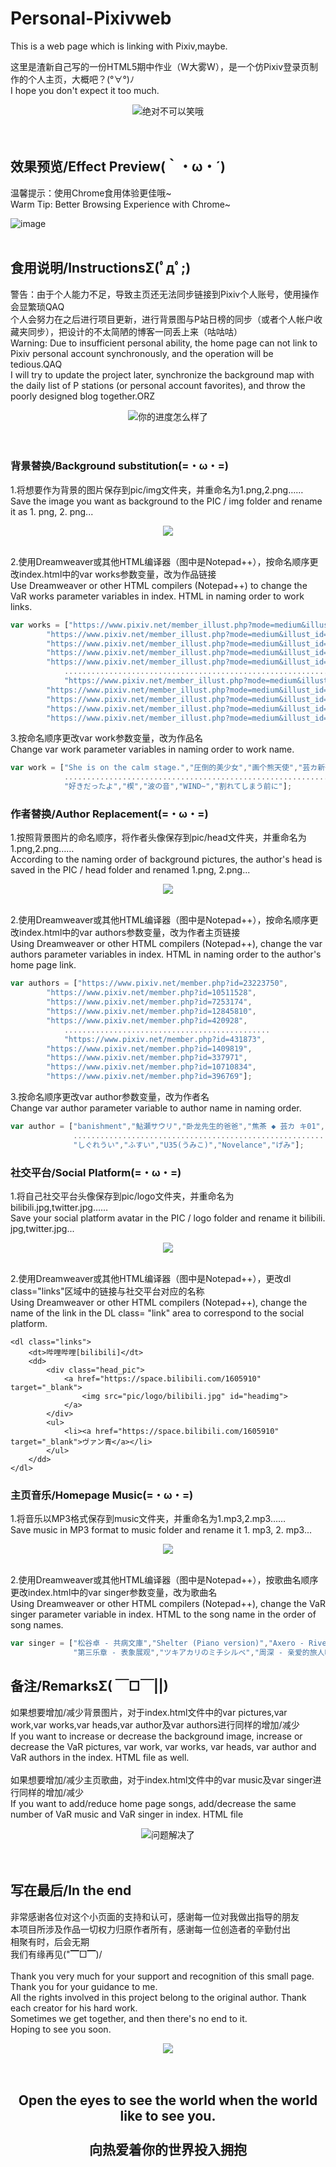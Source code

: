 # Personal-Pixivweb
This is a web page which is linking with Pixiv,maybe.<br>

这里是渣新自己写的一份HTML5期中作业（W大雾W），是一个仿Pixiv登录页制作的个人主页，大概吧？(°∀°)ﾉ<br>
I hope you don't expect it too much.<br>

<div align=center><img src="https://github.com/Szczecin/Personal-Pixivweb/blob/master/%E6%9D%82%E7%89%A9%E9%97%B4Utility%20Room/TIM%E6%88%AA%E5%9B%BE20190429223008.png" />绝对不可以笑哦</div><br>
<br>

## 效果预览/Effect Preview(｀・ω・´)
温馨提示：使用Chrome食用体验更佳哦~<br>
Warm Tip: Better Browsing Experience with Chrome~<br>

![image]()<br>
<br>

## 食用说明/InstructionsΣ(ﾟдﾟ;)
警告：由于个人能力不足，导致主页还无法同步链接到Pixiv个人账号，使用操作会显繁琐QAQ<br>
个人会努力在之后进行项目更新，进行背景图与P站日榜的同步（或者个人帐户收藏夹同步），把设计的不太简陋的博客一同丢上来（咕咕咕）<br>
Warning: Due to insufficient personal ability, the home page can not link to Pixiv personal account synchronously, and the operation will be tedious.QAQ<br>
I will try to update the project later, synchronize the background map with the daily list of P stations (or personal account favorites), and throw the poorly designed blog together.ORZ<br>

<div align=center><img src="https://github.com/Szczecin/Personal-Pixivweb/blob/master/%E6%9D%82%E7%89%A9%E9%97%B4Utility%20Room/TIM%E6%88%AA%E5%9B%BE20190427232547.png" />你的进度怎么样了</div><br>
<br>

### 背景替换/Background substitution(=・ω・=)
1.将想要作为背景的图片保存到pic/img文件夹，并重命名为1.png,2.png……<br>
Save the image you want as background to the PIC / img folder and rename it as 1. png, 2. png...<br>

<div align=center><img src="https://github.com/Szczecin/Personal-Pixivweb/blob/master/%E6%9D%82%E7%89%A9%E9%97%B4Utility%20Room/TIM%E6%88%AA%E5%9B%BE20190701145413.png" /></div><br>

2.使用Dreamweaver或其他HTML编译器（图中是Notepad++），按命名顺序更改index.html中的var works参数变量，改为作品链接<br>
Use Dreamweaver or other HTML compilers (Notepad++) to change the VaR works parameter variables in index. HTML in naming order to work links.<br>

```JavaScript
var works = ["https://www.pixiv.net/member_illust.php?mode=medium&illust_id=72525491",
		"https://www.pixiv.net/member_illust.php?mode=medium&illust_id=66347331",
		"https://www.pixiv.net/member_illust.php?mode=medium&illust_id=74759884",
		"https://www.pixiv.net/member_illust.php?mode=medium&illust_id=75102830",
		"https://www.pixiv.net/member_illust.php?mode=medium&illust_id=75087826",
      		...............................................................................
      		"https://www.pixiv.net/member_illust.php?mode=medium&illust_id=74130354",
		"https://www.pixiv.net/member_illust.php?mode=medium&illust_id=73891130",
		"https://www.pixiv.net/member_illust.php?mode=medium&illust_id=58728655",
		"https://www.pixiv.net/member_illust.php?mode=medium&illust_id=73636925",
		"https://www.pixiv.net/member_illust.php?mode=medium&illust_id=74228429"];
```

3.按命名顺序更改var work参数变量，改为作品名<br>
Change var work parameter variables in naming order to work name.<br>

```JavaScript
var work = ["She is on the calm stage.","圧倒的美少女","画个熊天使","芸カ新刊「START LINE」サンプル","2",
            .........................................................................................
            "好きだったよ","楔","波の音","WIND~","割れてしまう前に"];
```

### 作者替换/Author Replacement(=・ω・=)
1.按照背景图片的命名顺序，将作者头像保存到pic/head文件夹，并重命名为1.png,2.png……<br>
According to the naming order of background pictures, the author's head is saved in the PIC / head folder and renamed 1.png, 2.png...<br>

<div align=center><img src="https://github.com/Szczecin/Personal-Pixivweb/blob/master/%E6%9D%82%E7%89%A9%E9%97%B4Utility%20Room/TIM%E6%88%AA%E5%9B%BE20190701145536.png" /></div><br>

2.使用Dreamweaver或其他HTML编译器（图中是Notepad++），按命名顺序更改index.html中的var authors参数变量，改为作者主页链接<br>
Using Dreamweaver or other HTML compilers (Notepad++), change the var authors parameter variables in index. HTML in naming order to the author's home page link.<br>

```JavaScript
var authors = ["https://www.pixiv.net/member.php?id=23223750",
		"https://www.pixiv.net/member.php?id=10511528",
		"https://www.pixiv.net/member.php?id=7253174",
		"https://www.pixiv.net/member.php?id=12845810",
		"https://www.pixiv.net/member.php?id=420928",
         	..............................................
        	"https://www.pixiv.net/member.php?id=431873",
		"https://www.pixiv.net/member.php?id=1409819",
		"https://www.pixiv.net/member.php?id=337971",
		"https://www.pixiv.net/member.php?id=10710834",
		"https://www.pixiv.net/member.php?id=396769"];
```

3.按命名顺序更改var author参数变量，改为作者名<br>
Change var author parameter variable to author name in naming order.<br>

```JavaScript
var author = ["banishment","鮎瀬サウリ","卧龙先生的爸爸","焦茶 ◆ 芸カ キ01","_LM7_",
              ....................................................................
              "しぐれうい","ふすい","U35(うみこ)","Novelance","げみ"];
```

### 社交平台/Social Platform(=・ω・=)
1.将自己社交平台头像保存到pic/logo文件夹，并重命名为bilibili.jpg,twitter.jpg……<br>
Save your social platform avatar in the PIC / logo folder and rename it bilibili. jpg,twitter.jpg...<br>

<div align=center><img src="https://github.com/Szczecin/Personal-Pixivweb/blob/master/%E6%9D%82%E7%89%A9%E9%97%B4Utility%20Room/TIM%E6%88%AA%E5%9B%BE20190701145601.png" /></div><br>

2.使用Dreamweaver或其他HTML编译器（图中是Notepad++），更改dl class="links"区域中的链接与社交平台对应的名称<br>
Using Dreamweaver or other HTML compilers (Notepad++), change the name of the link in the DL class= "link" area to correspond to the social platform.<br>

```HTML5
<dl class="links">
	<dt>哔哩哔哩[bilibili]</dt>
	<dd>
		<div class="head_pic">
			<a href="https://space.bilibili.com/1605910" target="_blank">
				<img src="pic/logo/bilibili.jpg" id="headimg">
			</a>
		</div>
		<ul>
			<li><a href="https://space.bilibili.com/1605910" target="_blank">ヴァン青</a></li>
		</ul>
	</dd>
</dl>
```

### 主页音乐/Homepage Music(=・ω・=)
1.将音乐以MP3格式保存到music文件夹，并重命名为1.mp3,2.mp3……<br>
Save music in MP3 format to music folder and rename it 1. mp3, 2. mp3...<br>

<div align=center><img src="https://github.com/Szczecin/Personal-Pixivweb/blob/master/%E6%9D%82%E7%89%A9%E9%97%B4Utility%20Room/TIM%E6%88%AA%E5%9B%BE20190701145636.png" /></div><br>

2.使用Dreamweaver或其他HTML编译器（图中是Notepad++），按歌曲名顺序更改index.html中的var singer参数变量，改为歌曲名<br>
Using Dreamweaver or other HTML compilers (Notepad++), change the VaR singer parameter variable in index. HTML to the song name in the order of song names.<br>

```JavaScript
var singer = ["松谷卓 - 共病文庫","Shelter (Piano version)","Axero - River","米津玄師 - lemon",
			  "第三乐章 - 表象展观","ツキアカリのミチシルベ","周深 - 亲爱的旅人啊"];
```

## 备注/RemarksΣ( ￣□￣||)
如果想要增加/减少背景图片，对于index.html文件中的var pictures,var work,var works,var heads,var author及var authors进行同样的增加/减少<br>
If you want to increase or decrease the background image, increase or decrease the VaR pictures, var work, var works, var heads, var author and VaR authors in the index. HTML file as well.<br>
<br>
如果想要增加/减少主页歌曲，对于index.html文件中的var music及var singer进行同样的增加/减少<br>
If you want to add/reduce home page songs, add/decrease the same number of VaR music and VaR singer in index. HTML file<br>

<div align=center><img src="https://github.com/Szczecin/Personal-Pixivweb/blob/master/%E6%9D%82%E7%89%A9%E9%97%B4Utility%20Room/TIM%E6%88%AA%E5%9B%BE20190427222457.png" />问题解决了</div><br>
<br>

## 写在最后/In the end
非常感谢各位对这个小页面的支持和认可，感谢每一位对我做出指导的朋友<br>
本项目所涉及作品一切权力归原作者所有，感谢每一位创造者的辛勤付出<br>
相聚有时，后会无期<br>
我们有缘再见("▔□▔)/<br>
<br>
Thank you very much for your support and recognition of this small page. Thank you for your guidance to me.<br>
All the rights involved in this project belong to the original author. Thank each creator for his hard work.<br>
Sometimes we get together, and then there's no end to it.<br>
Hoping to see you soon.<br>

<div align=center><img src="https://github.com/Szczecin/Personal-Pixivweb/blob/master/%E6%9D%82%E7%89%A9%E9%97%B4Utility%20Room/377adab44aed2e73c83a71a98c01a18b86d6fa60.jpg" /></div><br>
<br>

## <div align=center>Open the eyes to see the world when the world like to see you.<br><br>向热爱着你的世界投入拥抱</div><br>
